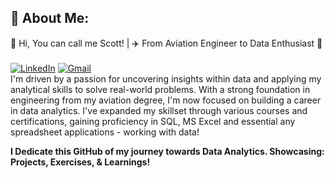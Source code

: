 ## 💫 About Me:
👋 Hi, You can call me Scott! | ✈️  From Aviation Engineer to Data Enthusiast 🚀 <br><br> [![LinkedIn](https://img.shields.io/badge/LinkedIn-0077B5?style=for-the-badge&logo=linkedin&logoColor=white)]([https://www.linkedin.com/in/[your-linkedin-profile]](https://www.linkedin.com/in/gabgandolpos/)) [![Gmail](https://img.shields.io/badge/Gmail-D14836?style=for-the-badge&logo=gmail&logoColor=white)](mailto:[your-email]@gmail.com) 
<br> I'm driven by a passion for uncovering insights within data and applying my analytical skills to solve real-world problems. With a strong foundation in engineering from my aviation degree, I'm now focused on building a career in data analytics. I've expanded my skillset through various courses and certifications, gaining proficiency in SQL, MS Excel and essential any spreadsheet applications - working with data!<br>

**I Dedicate this GitHub of my journey towards Data Analytics. Showcasing: Projects, Exercises, & Learnings!**

